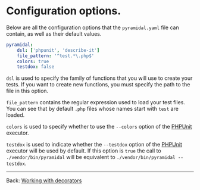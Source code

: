 # Configuration options.

Below are all the configuration options that the `pyramidal.yaml` file can contain, as well as their default values.

```yaml
pyramidal:
    dsl: ['phpunit', 'describe-it']
    file_pattern: '^test.*\.php$'
    colors: true
    testdox: false
```

`dsl` is used to specify the family of functions that you will use to create your tests. If you want to create new functions, you must specify the path to the file in this option.

`file_pattern` contains the regular expression used to load your test files. You can see that by default `.php` files whose names start with `test` are loaded.

`colors` is used to specify whether to use the `--colors` option of the [PHPUnit][PHPUnit] executor.

`testdox` is used to indicate whether the `--testdox` option of the [PHPUnit][PHPUnit] executor will be used by default. If this option is `true` the call to `./vendor/bin/pyramidal` will be equivalent to `./vendor/bin/pyramidal --testdox`.

---

<span class="float-start">Back: [Working with decorators](decorators.md)</span>

[PHPUnit]: https://phpunit.de/